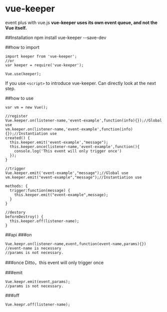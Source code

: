 # vue-keeper
event plus with vue.js
**vue-keeper uses its own event queue, and not the Vue itself.** 

##Installation 
npm install vue-keeper --save-dev

##how to import
```
import keeper from 'vue-keeper';
//or
var keeper = require('vue-keeper');

Vue.use(keeper);
```
If you use `<script>` to introduce vue-keeper. Can directly look at the next step.

##how to use
```
var vm = new Vue();

//register
Vue.keeper.on(listener-name,'event-example',function(info){});//Global use
vm.keeper.on(listener-name,'event-example',function(info){});//Instantiation use
created() {
  this.keeper.emit('event-example',"message");
  this.keeper.once(listener-name,'event-example',function(){
    console.log('This event will only trigger once')
  });
}

//trigger
Vue.keeper.emit('event-example',"message");//Global use
vm.keeper.emit("event-example","message");//Instantiation use

methods: {
  trigger:function(message) {
    this.keeper.emit("event-example",message);
  }
}

//destory
beforeDestroy() {
  this.keeper.off(listener-name);
}
```

##api
###on
```
Vue.keepr.on(listener-name,event,function(event-name,params){})
//event-name is necessary
//params is not necessary.
```
###once
Ditto，this event will only trigger once

###emit
```
Vue.keepr.emit(event,params);
//params is not necessary.
```

###off
```
Vue.keepr.off(listener-name);
```

